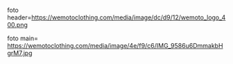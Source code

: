 foto header=https://wemotoclothing.com/media/image/dc/d9/12/wemoto_logo_400.png

foto main= https://wemotoclothing.com/media/image/4e/f9/c6/IMG_9586u6DmmakbHgrM7.jpg